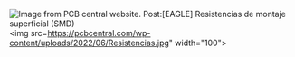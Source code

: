 ![Image from PCB central website. Post:[EAGLE] Resistencias de montaje superficial (SMD)](https://pcbcentral.com/wp-content/uploads/2022/06/Resistencias.jpg)  
<img src=https://pcbcentral.com/wp-content/uploads/2022/06/Resistencias.jpg" width="100">
